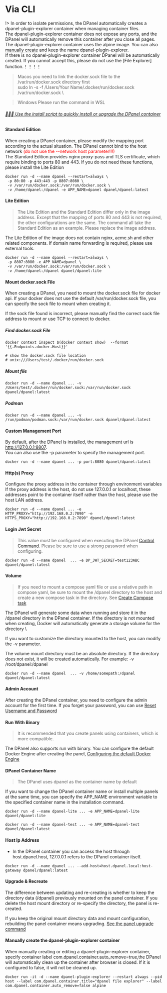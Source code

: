 # Via CLI

!> In order to isolate permissions, the DPanel automatically creates a dpanel-plugin-explorer container when managing container files. \
The dpanel-plugin-explorer container does not expose any ports, and the DPanel will automatically remove this container after you close all pages.\
The dpanel-plugin-explorer container uses the alpine image. You can also [manually create](/en-us/install/docker?id=manually-create-the-dpanel-plugin-explorer-container) and keep the name dpanel-plugin-explorer.\
If there is no dpanel-plugin-explorer container DPanel will be automatically created. If you cannot accept this, please do not use the [File Explorer] function.！！！！ 

> Macos you need to link the docker.sock file to the /var/run/docker.sock directory first\
> sudo ln -s -f /Users/Your Name/.docker/run/docker.sock /var/run/docker.sock \

> Windows Please run the command in WSL

###### [:rocket::rocket::rocket: Use the install script to quickly install or upgrade the DPanel container](/en-us/install/shell)

#### Standard Edition

When creating a DPanel container, please modify the mapping port according to the actual situation. The DPanel cannot bind to the host network <span style="color: red"> (do not use the --network host parameter!!!) </span> \
The Standard Edition provides nginx proxy-pass and TLS certificate, which require binding to ports 80 and 443. If you do not need these functions, please install the Lite Edition

```
docker run -d --name dpanel --restart=always \
 -p 80:80 -p 443:443 -p 8807:8080 \
 -v /var/run/docker.sock:/var/run/docker.sock \
 -v /home/dpanel:/dpanel -e APP_NAME=dpanel dpanel/dpanel:latest
```

#### Lite Edition

> The Lite Edition and the Standard Edition differ only in the image address. Except that the mapping of ports 80 and 443 is not required, the other configurations are the same. The command all take the Standard Edition as an example. Please replace the image address.

The Lite Edition of the image does not contain nginx, acme.sh and other related components. If domain name forwarding is required, please use external tools.


```
docker run -d --name dpanel --restart=always \
 -p 8807:8080 -e APP_NAME=dpanel \
 -v /var/run/docker.sock:/var/run/docker.sock \
 -v /home/dpanel:/dpanel dpanel/dpanel:lite
 ```

#### Mount docker.sock File

When creating a DPanel, you need to mount the docker.sock file for docker api. If your docker does not use the default /var/run/docker.sock file, you can specify the sock file to mount when creating it.

If the sock file found is incorrect, please manually find the correct sock file address to mount or use TCP to connect to docker.

##### Find docker.sock File

```
docker context inspect $(docker context show)  --format '{{.Endpoints.docker.Host}}'

# show the docker.sock file location
# unix:///Users/test/.docker/run/docker.sock
```

##### Mount file

```
docker run -d --name dpanel ... -v /Users/test/.docker/run/docker.sock:/var/run/docker.sock dpanel/dpanel:latest
```

##### Podman

```
docker run -d --name dpanel ... -v /run/podman/podman.sock:/var/run/docker.sock dpanel/dpanel:latest
```

 #### Custom Management Port

By default, after the DPanel is installed, the management url is http://127.0.0.1:8807. \
You can also use the -p parameter to specify the management port.

```
docker run -d --name dpanel ... -p port:8080 dpanel/dpanel:latest
```

#### Http(s) Proxy

Configure the proxy address in the container through environment variables \
If the proxy address is the host, do not use 127.0.0.1 or localhost, these addresses point to the container itself rather than the host, please use the host LAN address.

```
docker run -d --name dpanel ... -e HTTP_PROXY="http://192.168.0.2:7890" -e HTTPS_PROXY="http://192.168.0.2:7890" dpanel/dpanel:latest
```

#### Login Jwt Secret

> This value must be configured when executing the DPanel [Control Command](). Please be sure to use a strong password when configuring.

```
docker run -d --name dpanel  ... -e DP_JWT_SECRET=test123ABC  dpanel/dpanel:latest
```

#### Volume

> If you need to mount a compose yaml file or use a relative path in compose yaml, be sure to mount the /dpanel directory to the host and create a new compose task in the directory. See [Create Compose task](zh-cn/manual/compose/create?id=通过挂载存储路径的方式创建)

The DPanel will generate some data when running and store it in the /dpanel directory in the DPanel container. If the directory is not mounted when creating, Docker will automatically generate a storage volume for the directory \

If you want to customize the directory mounted to the host, you can modify the -v parameter.

The volume mount directory must be an absolute directory. If the directory does not exist, it will be created automatically. For example: -v /root/dpanel:/dpanel

```
docker run -d --name dpanel  ... -v /home/somepath:/dpanel dpanel/dpanel:latest
```

#### Admin Account

After creating the DPanel container, you need to configure the admin account for the first time. If you forget your password, you can use [Reset Username and Password](/zh-cn/install/ctrl?id=重置管理员用户)


#### Run With Binary

> It is recommended that you create panels using containers, which is more compatible.

The DPanel also supports run with binary. You can configure the default Docker Engine after creating the panel, [Configuring the default Docker Engine](/zh-cn/manual/setting/docker-env?id=配置默认-docker-环境)

#### DPanel Container Name

> The DPanel uses dpanel as the container name by default

If you want to change the DPanel container name or install multiple panels at the same time, you can specify the APP_NAME environment variable to the specified container name in the installation command.

```
docker run -d --name dpanel-lite ... -e APP_NAME=dpanel-lite dpanel/dpanel:lite
```

```
docker run -d --name dpanel-test ... -e APP_NAME=dpanel-test dpanel/dpanel:latest
```

#### Host Ip Address

- In the DPanel container you can access the host through host.dpanel.host, 127.0.0.1 refers to the DPanel container itself.

```
docker run -d --name dpanel ... --add-host=host.dpanel.local:host-gateway dpanel/dpanel:latest
```

#### Upgrade & Recreate

The difference between updating and re-creating is whether to keep the directory data (/dpanel) previously mounted on the panel container. If you delete the host mount directory or re-specify the directory, the panel is re-created.

If you keep the original mount directory data and mount configuration, rebuilding the panel container means upgrading. [See the panel upgrade command](/zh-cn/manual/setting/upgrade)

#### Manually create the dpanel-plugin-explorer container

When manually creating or editing a dpanel-plugin-explorer container, specify container label com.dpanel.container.auto_remove=true,the DPanel will automatically clean up the container after browser is closed. If it is configured to false, it will not be cleaned up.

```
docker run -it -d --name dpanel-plugin-explorer --restart always --pid host --label com.dpanel.container.title="dpanel file explorer" --label com.dpanel.container.auto_remove=false alpine
```